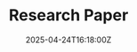 ---
title: Research Paper
linkTitle: Research Paper
date: '2025-04-24T16:18:00Z'
weight: 1
description: Research paper created on April 24, 2025, with sections for abstract,
  introduction, literature review, methodology, results, discussion, conclusion, bibliography,
  and appendix. Priority level is low, and it is currently not started.
draft: false
ref: research-paper
---